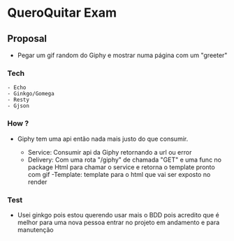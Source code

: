 # QueroQuitar Exam

## Proposal
 - Pegar um gif random do Giphy e mostrar numa página com um "greeter"
 
### Tech

    - Echo
    - Ginkgo/Gomega
    - Resty
    - Gjson
    

### How ?

 - Giphy tem uma api então nada mais justo do que consumir.
    
    - Service: Consumir api da Giphy retornando a url ou error
    - Delivery: Com uma rota "/giphy" de chamada "GET" e uma func no package
    Html para chamar o service e retorna o template pronto com gif
    -Template: template para o html que vai ser exposto no render
    
### Test
 - Usei ginkgo pois estou querendo usar mais o BDD pois acredito que é melhor para
 uma nova pessoa entrar no projeto em andamento e para manutenção
     